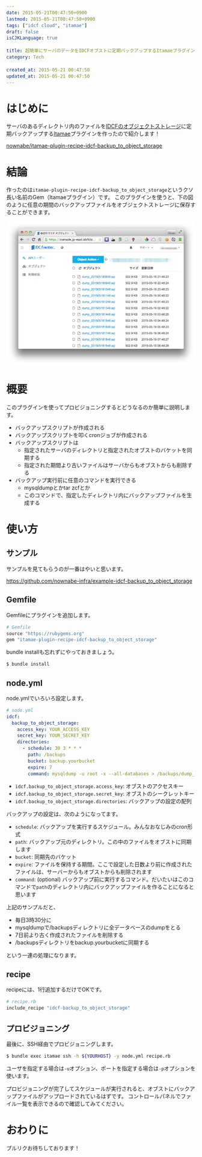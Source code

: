 ```yaml
---
date: 2015-05-21T00:47:50+0900
lastmod: 2015-05-21T00:47:50+0900
tags: ["idcf cloud", "itamae"]
draft: false
isCJKLanguage: true

title: 超簡単にサーバのデータをIDCFオブストに定期バックアップするItamaeプラグイン
category: Tech

created_at: 2015-05-21 00:47:50
updated_at: 2015-05-21 00:47:50
---
```


# はじめに
サーバのあるディレクトリ内のファイルを[IDCFのオブジェクトストレージ](http://www.idcf.jp/cloud/storage/)に定期バックアップする[Itamae](http://itamae.kitchen/)プラグインを作ったので紹介します！

[nownabe/itamae-plugin-recipe-idcf-backup_to_object_storage](https://github.com/nownabe-infra/itamae-plugin-recipe-idcf-backup_to_object_storage)

# 結論
作ったのは`itamae-plugin-recipe-idcf-backup_to_object_storage`というクソ長い名前のGem（Itamaeプラグイン）です。
このプラグインを使うと、下の図のように任意の期間のバックアップファイルをオブジェクトストレージに保存することができます。

![01](/images/articles/hatena08/01.png)

# 概要
このプラグインを使ってプロビジョニングするとどうなるのか簡単に説明します。

* バックアップスクリプトが作成される
* バックアップスクリプトを叩くcronジョブが作成される
* バックアップスクリプトは
  * 指定されたサーバのディレクトリと指定されたオブストのバケットを同期する
  * 指定された期間より古いファイルはサーバからもオブストからも削除する
* バックアップ実行前に任意のコマンドを実行できる
  * mysqldumpとかtar zcfとか
  * このコマンドで、指定したディレクトリ内にバックアップファイルを生成する

# 使い方
## サンプル
サンプルを見てもらうのが一番はやいと思います。

https://github.com/nownabe-infra/example-idcf-backup_to_object_storage

## Gemfile
Gemfileにプラグインを追加します。

```ruby
# Gemfile
source "https://rubygems.org"
gem "itamae-plugin-recipe-idcf-backup_to_object_storage"
```

bundle installも忘れずにやっておきましょう。

```bash
$ bundle install
```

## node.yml
node.ymlでいろいろ設定します。

```yaml
# node.yml
idcf:
  backup_to_object_storage:
    access_key: YOUR_ACCESS_KEY
    secret_key: YOUR_SECRET_KEY
    directories:
      - schedule: 30 3 * * *
        path: /backups
        bucket: backup.yourbucket
        expire: 7
        command: mysqldump -u root -x --all-databases > /backups/dump_`date +\%Y\%m\%d\%H\%M`.sql
```

* `idcf.backup_to_object_storage.access_key`: オブストのアクセスキー
* `idcf.backup_to_object_storage.secret_key`: オブストのシークレットキー
* `idcf.backup_to_object_storage.directories`: バックアップの設定の配列

バックアップの設定は、次のようになってます。

* `schedule`: バックアップを実行するスケジュール。みんなおなじみのcron形式
* `path`: バックアップ元のディレクトリ。この中のファイルをオブストに同期します
* `bucket`: 同期先のバケット
* `expire`: ファイルを保持する期間。ここで設定した日数より前に作成されたファイルは、サーバーからもオブストからも削除されます
* `command`: (optional) バックアップ前に実行するコマンド。だいたいはこのコマンドで`path`のディレクトリ内にバックアップファイルを作ることになると思います

上記のサンプルだと、

* 毎日3時30分に
* mysqldumpで/backupsディレクトリに全データベースのdumpをとる
* 7日前より古く作成されたファイルを削除する
* /backupsディレクトリをbackup.yourbucketに同期する

という一連の処理になります。

## recipe
recipeには、1行追加するだけでOKです。

```ruby
# recipe.rb
include_recipe "idcf-backup_to_object_storage"
```

## プロビジョニング
最後に、SSH経由でプロビジョニングします。

```bash
$ bundle exec itamae ssh -h ${YOURHOST} -y node.yml recipe.rb
```

ユーザを指定する場合は`-u`オプション、ポートを指定する場合は`-p`オプションを使います。

プロビジョニングが完了してスケジュールが実行されると、オブストにバックアップファイルがアップロードされているはずです。
コントロールパネルでファイル一覧を表示できるので確認してみてください。

# おわりに
プルリクお待ちしております！
